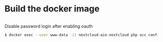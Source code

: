 # Build the docker image

```bash
```

Disable password login after enabling oauth

```bash
$ docker exec --user www-data -it nextcloud-aio-nextcloud php occ config:app:set --value=0 user_oidc allow_multiple_user_backends
```
